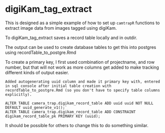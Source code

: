 # digiKam_tag_extract

This is designed as a simple example of how to set up `camtrapR` functions to extract image data from images tagged using digiKam.

To digiKam_tag_extract saves a record table locally and in outdir.

The output can be used to create database tables to get this into postgres using recordTable_to_postgre.Rmd

To create a primary key, I first used combination of projectname, and row number, but that will not work as more columns get added to make tracking different kinds of output easier.

    Added autogenerating uuid column and made it primary key with, entered in sql console after initial table creation with recordTable_to_postgre.Rmd (so you don't have to specify table columns explicitly).

```
ALTER TABLE camera_trap.digikam_record_table ADD uuid uuid NOT NULL DEFAULT uuid_generate_v1();`
ALTER TABLE camera_trap.digikam_record_table ADD CONSTRAINT digikam_record_table_pk PRIMARY KEY (uuid);

```

It should be possible for others to change this to do something similar.
